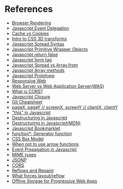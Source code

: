 # References

* [Browser Rendering](http://m.post.naver.com/viewer/postView.nhn?volumeNo=8431285&memberNo=34176766)  
* [Javascript Event Delegation](https://stackoverflow.com/questions/1687296/what-is-dom-event-delegation)
* [Cache vs Cookies](http://utk-unm.blogspot.kr/2015/09/cache-vs-cookies.html
)
* [Intro to CSS 3D transforms](http://desandro.github.io/3dtransforms/docs/card-flip.html
)
* [Javascript Spread Syntax](https://davidwalsh.name/spread-operator
)
* [Javascript Primitive Wrapper Objects](http://adripofjavascript.com/blog/drips/javascripts-primitive-wrapper-objects.html
)
* [Javascript return false](http://programmingsummaries.tistory.com/313
)
* [Javascript form tag](http://blog.naver.com/PostView.nhn?blogId=akira54055&logNo=60035061694
)
* [Javascript Spread vs Array.from](https://stackoverflow.com/questions/40548213/array-from-vs-spread-syntax
)
* [Javascript Array methods](https://jaeyeophan.github.io/2017/05/11/ES6-12-Array-API/
)
* [Javascript Prototype](https://medium.com/@bluesh55/javascript-prototype-%EC%9D%B4%ED%95%B4%ED%95%98%EA%B8%B0-f8e67c286b67
)
* [Responsive Web](http://www.nextree.co.kr/p8622/)
* [Web Server vs Web Application Server(WAS)](http://bsnippet.tistory.com/category/%EC%BB%B4%ED%93%A8%ED%84%B0%20%EA%B8%B0%EC%88%A0/Web)
* [What is CORS?](https://www.maxcdn.com/one/visual-glossary/cors/)
* [Javascript Closure](http://javascriptissexy.com/understand-javascript-closures-with-ease/)
* [Git Cheatsheet](https://github.com/mingrammer/git-tips)
* [pageX, pageY // screenX, screenY // clientX, clientY](https://stackoverflow.com/questions/6073505/what-is-the-difference-between-screenx-y-clientx-y-and-pagex-y)
* ["this" in Javascript](https://github.com/FEDevelopers/tech.description/wiki/%EC%9E%90%EB%B0%94%EC%8A%A4%ED%81%AC%EB%A6%BD%ED%8A%B8%EC%97%90%EC%84%9C-%EC%82%AC%EC%9A%A9%EB%90%98%EB%8A%94-this%EC%97%90-%EB%8C%80%ED%95%9C-%EC%84%A4%EB%AA%85-1)
*  [Destructuring in Javascript](http://www.deadcoderising.com/2017-03-28-es6-destructuring-an-elegant-way-of-extracting-data-from-arrays-and-objects-in-javascript/)
* [Destructuring in Javascript(MDN)](https://developer.mozilla.org/en-US/docs/Web/JavaScript/Reference/Operators/Destructuring_assignment)
* [Javascript Bookmarklet](https://www.youtube.com/watch?time_continue=33&v=nr0JtExwoV8)
* [function*: Generator function](https://developer.mozilla.org/en-US/docs/Web/JavaScript/Reference/Statements/function*)
* [CSS Box Model](https://css-tricks.com/the-css-box-model/)
* [When not to use arrow functions](https://dmitripavlutin.com/when-not-to-use-arrow-functions-in-javascript/)
* [Event Propagation in Javascript](https://www.sitepoint.com/event-bubbling-javascript/)
* [MIME types](https://developer.mozilla.org/en-US/docs/Web/HTTP/Basics_of_HTTP/MIME_types)
* [JSONP](https://stackoverflow.com/questions/2067472/what-is-jsonp-all-about)
* [CORS](https://www.html5rocks.com/en/tutorials/cors/)
* [Reflows and Repaint](https://sites.google.com/site/getsnippet/javascript/dom/repaints-and-reflows-manipulating-the-dom-responsibly)
* [What forces layout/reflow](https://gist.github.com/paulirish/5d52fb081b3570c81e3a)
* [Offline Storage for Progressive Web Apps](https://developers.google.com/web/fundamentals/instant-and-offline/web-storage/offline-for-pwa?hl=en)
